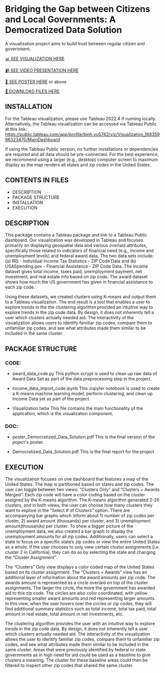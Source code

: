 # Bridging the Gap between Citizens and Local Governments: A Democratized Data Solution
A visualization project aims to build trust between regular citizen and government. 

[:bar_chart: SEE VISUALIZATION HERE ](https://public.tableau.com/app/profile/binh.vu5742/viz/Visualization_16835996323470/MainDashboard)

[:video_camera: SEE VIDEO PRESENTATION HERE](https://www.youtube.com/watch?v=EReiQd1YQcU)

[:bookmark_tabs: SEE POSTER HERE](https://drive.google.com/file/d/1Xrp-v-Ypt75Cg9kjDuZT1scfmFaTNaCP/view?usp=share_link) or above

[:open_file_folder: DOWNLOAD FILES HERE](https://drive.google.com/drive/folders/1nTQe0mLxE-BWR_injImy1uHtF8uRVRTa?usp=share_link)



## INSTALLATION

For the Tableau visualization, please use Tableau 2022.4 if running locally. Alternatively, the Tableau visualization can be accessed via Tableau Public at this link: https://public.tableau.com/app/profile/binh.vu5742/viz/Visualization_16835996323470/MainDashboard

If using the Tableau Public version, no further installations or dependencies are required and all data should be pre-connected. For the best experience, we recommend using a larger (e.g., desktop) computer screen to maximum display as the map renders all states and zip codes in the United States.


## CONTENTS IN FILES

* DESCRIPTION
* PACKAGE STRUCTURE
* INSTALLATION
* EXECUTION


## DESCRIPTION

This package contains a Tableau package and link to a Tableau Public dashboard. Our visualization was developed in Tableau and focuses primarily on displaying geospatial data and various overlaid attributes, specifically those related to indicators of financial need (e.g., income and unemployment levels) and federal award data. The two data sets include: (a) IRS - Individual Income Tax Statistics - ZIP Code Data and (b) USASpending.gov - Financial Assistance - ZIP Code Data. The income dataset gives total income, taxes paid, unemployment payment, net investment, and real estate info based on zip code. The award dataset shows how much the US government has given in financial assistance to each zip code.

Using these datasets, we created clusters using K-means and output them to a Tableau visualization. The end result is a tool that enables a user to explore trends in the the clustering algorithm provided an intuitive way to explore trends in the zip code data. By design, it does not inherently tell a user which clusters actually needed aid. The interactivity of the visualization allows users to identify familiar zip codes, compare them to unfamiliar zip codes, and see what attributes made them similar to be included in the same cluster. 


## PACKAGE STRUCTURE

### CODE:
- award_data_code.py
 This python scrypt is used to clean up raw data of Award Data Set as part of the data preprocessing step in the project.

- income_data_import_code.ipynb
 This Jupyter notebook is used to create a K-means machine learning model, perform clustering, and clean up Income Data set as part of the project.

- Visualization.twbx
 This file contains the main functionality of the application, which is the visualization component.

### DOC:
- poster_Democratized_Data_Solution.pdf
 This is the final version of the poject's poster.

- Democratized_Data_Solution.pdf
 This is the final report for the project



## EXECUTION

The visualization focuses on one dashboard that features a map of the United States. The map is partitioned based on states and zip codes. The user can toggle between two views: “Clusters Only” and “Clusters + Awards Merged”. Each zip code will have a color coding based on the cluster assigned by the K-means algorithm. The K-means algorithm generated 2-20 clusters, and in both views, the user can choose how many clusters they want to explore in the “Select # of Clusters” option. There are accompanying bar graphs which inform about 1) number of zip codes per cluster,  2) award amount (thousands) per cluster, and 3) unemployment amount(thousands) per cluster. To show a bigger picture of the unemployment data, we also created a bar graph to display the unemployment amounts for all zip codes. Additionally, users can select a state to focus on a specific state’s zip codes or view the entire United States as a whole. If the user chooses to only view certain cluster assignments (i.e. cluster 2 in California), they can do so by selecting the state and changing the “Cluster Assignment”. 

The “Clusters” Only view displays a color coded map of the United States based on its cluster assignment. The “Clusters + Awards” view has an additional layer of information about the award amounts per zip code. The awards amount is represented as a circle overlaid on top of the cluster assignments. The larger the circle, the more the government has awarded aid to this zip code. The circles are also color coordinated, with yellow representing smaller award amounts and red representing larger amounts. In this view, when the user hovers over the circles or zip codes, they will find additional summary statistics such as total income, total tax paid, total amount in real estate, total amount in net investments, etc.

The clustering algorithm provides the user with an intuitive way to explore trends in the zip code data. By design, it does not inherently tell a user which clusters actually needed aid. The interactivity of the visualization allows the user to identify familiar zip codes, compare them to unfamiliar zip codes, and see what attributes made them similar to be included in the same cluster. Areas that were previously identified by federal or state governments as in high need for aid could be used as a baseline to give clusters a meaning. The cluster for these baseline areas could then be filtered to inspect other zip codes that shared the same cluster.

